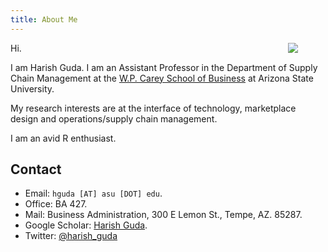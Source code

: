 ```yaml
---
title: About Me
---
```


[<img src="/index-files/harish-guda-2017.jpg" style="max-width:30%;min-width:60px;float:right;" />](https://harishguda.me)


Hi. 

I am Harish Guda. I am an Assistant Professor in the Department of Supply Chain Management at the [W.P. Carey School of Business](https://wpcarey.asu.edu) at Arizona State University. 

My research interests are at the interface of technology, marketplace design and operations/supply chain management. 

I am an avid R enthusiast. 

## Contact

- Email: `hguda [AT] asu [DOT] edu`.
- Office: BA 427. 
- Mail: Business Administration, 300 E Lemon St., Tempe, AZ. 85287. 
- Google Scholar: [Harish Guda](https://scholar.google.com/citations?user=IuBt3SkAAAAJ&hl=en).
- Twitter: [@harish_guda](https://twitter.com/harish_guda)

 
